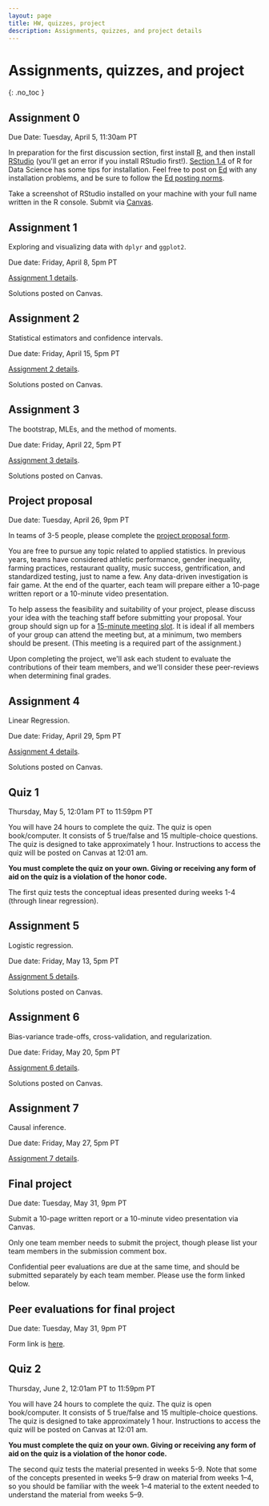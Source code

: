 ```yaml
---
layout: page
title: HW, quizzes, project
description: Assignments, quizzes, and project details
---
```


# Assignments, quizzes, and project
{: .no_toc }

<!-- 1. TOC
{:toc} -->

## Assignment 0

Due Date: Tuesday, April 5, 11:30am PT

In preparation for the first discussion section, first install <a href="http://cran.rstudio.com/">R</a>, and then
install <a href="http://www.rstudio.com/">RStudio</a>
(you'll get an error if you install RStudio first!).
[Section 1.4](https://r4ds.had.co.nz/introduction.html#prerequisites) of R for Data Science has some tips for installation.
Feel free to post on [Ed](https://canvas.stanford.edu) with any installation problems, and be sure to follow the [Ed posting norms](../ed_tips).

Take a screenshot of RStudio installed on your machine with your full name written in the R console.
Submit via [Canvas](https://canvas.stanford.edu).

## Assignment 1

Exploring and visualizing data with `dplyr` and `ggplot2`.

Due date: Friday, April 8, 5pm PT

[Assignment 1 details](assignment1.md).

Solutions posted on Canvas.

## Assignment 2

Statistical estimators and confidence intervals.

Due date: Friday, April 15, 5pm PT

[Assignment 2 details](assignment2.md).

Solutions posted on Canvas.

## Assignment 3 

The bootstrap, MLEs, and the method of moments.

Due date: Friday, April 22, 5pm PT

[Assignment 3 details](assignment3.md).

Solutions posted on Canvas.

## Project proposal

Due date: Tuesday, April 26, 9pm PT

In teams of 3-5 people, please complete the [project proposal form](https://forms.gle/U43xgsifpU3Kng2H7).

You are free to pursue any topic related to applied statistics.
In previous years, teams have considered
athletic performance, gender inequality, farming practices, restaurant quality,
music success, gentrification, and standardized testing, just to name a few.
Any data-driven investigation is fair game.
At the end of the quarter, each team will prepare either a 10-page written report
or a 10-minute video presentation.

To help assess the feasibility and suitability of your project,
please discuss your idea with the teaching staff before submitting your proposal.
Your group should
sign up for a [15-minute meeting slot](https://docs.google.com/spreadsheets/d/1gOcAYn8pYtPeHvUYM9wq8JrmJb_oFxBvd97vADZ9Pgs/edit?usp=sharing).
It is ideal if all members of your group can attend the meeting but, at a minimum, two members should be present. (This meeting is a required part of the assignment.)

Upon completing the project, we'll ask each student to evaluate the contributions of their team members, and we'll consider these peer-reviews when determining final grades.

## Assignment 4

Linear Regression.

Due date: Friday, April 29, 5pm PT

[Assignment 4 details](assignment4.md).

Solutions posted on Canvas.

## Quiz 1

Thursday, May 5, 12:01am PT to 11:59pm PT

You will have 24 hours to complete the quiz.
The quiz is open book/computer.
It consists of 5 true/false and 15 multiple-choice questions.
The quiz is designed to take approximately 1 hour.
Instructions to access the quiz will be posted on Canvas at 12:01 am.

**You must complete the quiz on your own. Giving or receiving any form of aid on the quiz is a violation of the honor code.**  

<!-- The first quiz tests the conceptual ideas presented during weeks 1-3 (through parametric inference). -->

The first quiz tests the conceptual ideas presented during weeks 1-4 (through linear regression).

## Assignment 5 

Logistic regression.

Due date: Friday, May 13, 5pm PT

[Assignment 5 details](assignment5.md).

Solutions posted on Canvas.

## Assignment 6

Bias-variance trade-offs, cross-validation, and regularization.

Due date: Friday, May 20, 5pm PT

[Assignment 6 details](assignment6.md).

Solutions posted on Canvas.


## Assignment 7 

Causal inference.

Due date: Friday, May 27, 5pm PT

[Assignment 7 details](assignment7.md).


## Final project

Due date: Tuesday, May 31, 9pm PT

Submit a 10-page written report or a 10-minute video presentation via Canvas.

Only one team member needs to submit the project, though please list your team members in the submission comment box. 

Confidential peer evaluations are due at the same time, and should be submitted separately by each team member. Please use the form linked below. 

## Peer evaluations for final project

Due date: Tuesday, May 31, 9pm PT

Form link is [here](https://forms.gle/rKfgfAsMxMivoGbV6).


## Quiz 2

Thursday, June 2, 12:01am PT to 11:59pm PT

You will have 24 hours to complete the quiz.
The quiz is open book/computer.
It consists of 5 true/false and 15 multiple-choice questions.
The quiz is designed to take approximately 1 hour.
Instructions to access the quiz will be posted on Canvas at 12:01 am.

**You must complete the quiz on your own. Giving or receiving any form of aid on the quiz is a violation of the honor code.**  

The second quiz tests the material presented in weeks 5-9. Note that some of the concepts presented in weeks 5–9 draw on material from weeks 1–4, so you should be familiar with the week 1–4 material to the extent needed to understand the material from weeks 5–9.